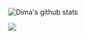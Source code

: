 ![Dima's github stats](https://github-readme-stats.vercel.app/api?username=troublediehard)


![](https://komarev.com/ghpvc/?username=troublediehard&color=brightgreen)
<!--
**troublediehard/troublediehard** is a ✨ _special_ ✨ repository because its `README.md` (this file) appears on your GitHub profile.

Here are some ideas to get you started:

- 🔭 I’m currently working on ...
- 🌱 I’m currently learning ...
- 👯 I’m looking to collaborate on ...
- 🤔 I’m looking for help with ...
- 💬 Ask me about ...
- 📫 How to reach me: ...
- 😄 Pronouns: ...
- ⚡ Fun fact: ...
-->
